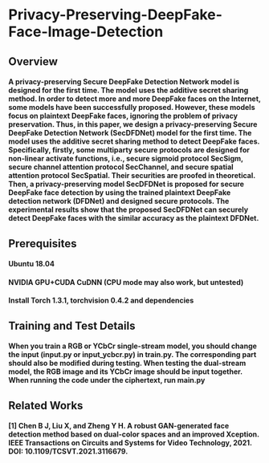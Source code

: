 # Privacy-Preserving-DeepFake-Face-Image-Detection
## Overview
#### A privacy-preserving Secure DeepFake Detection Network model is designed for the first time. The model uses the additive secret sharing method. In order to detect more and more DeepFake faces on the Internet, some models have been successfully proposed. However, these models focus on plaintext DeepFake faces, ignoring the problem of privacy preservation. Thus, in this paper, we design a privacy-preserving Secure DeepFake Detection Network (SecDFDNet) model for the first time. The model uses the additive secret sharing method to detect DeepFake faces. Specifically, firstly, some multiparty secure protocols are designed for non-linear activate functions, i.e., secure sigmoid protocol SecSigm, secure channel attention protocol SecChannel, and secure spatial attention protocol SecSpatial. Their securities are proofed in theoretical. Then, a privacy-preserving model SecDFDNet is proposed for secure DeepFake face detection by using the trained plaintext DeepFake detection network (DFDNet) and designed secure protocols. The experimental results show that the proposed SecDFDNet  can securely detect DeepFake faces with the similar accuracy as the plaintext DFDNet.

## Prerequisites
#### Ubuntu 18.04
#### NVIDIA GPU+CUDA CuDNN (CPU mode may also work, but untested)
#### Install Torch 1.3.1, torchvision 0.4.2 and dependencies

## Training and Test Details
#### When you train a RGB or YCbCr single-stream model, you should change the input (input.py or input_ycbcr.py) in train.py. The corresponding part should also be modified during testing. When testing the dual-stream model, the RGB image and its YCbCr image should be input together. When running the code under the ciphertext, run main.py

## Related Works
#### [1] Chen B J, Liu X, and Zheng Y H. A robust GAN-generated face detection method based on dual-color spaces and an improved Xception. IEEE Transactions on Circuits and Systems for Video Technology, 2021. DOI: 10.1109/TCSVT.2021.3116679.
